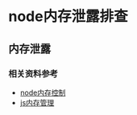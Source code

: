 # node内存泄露排查


## 内存泄露

### 相关资料参考
- [node内存控制](http://blog.csdn.net/exialym/article/details/52119074)
- [js内存管理](https://developer.mozilla.org/zh-CN/docs/Web/JavaScript/Memory_Management)